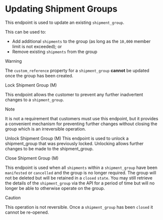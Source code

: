 # Updating Shipment Groups

This endpoint is used to update an existing `shipment_group`.

This can be used to:

- Add additional `shipments` to the group (as long as the `10,000` member limit is not exceeded); or
- Remove existing `shipments` from the group

> [!WARNING]
> The `custom_reference` property for a `shipment_group` **cannot** be updated once the group has been created.

 Lock Shipment Group (M)

This endpoint allows the customer to prevent any further inadvertent changes to a `shipment_group`.

> [!NOTE]
> It is not a requirement that customers must use this endpoint, but it provides a convenient mechanism for preventing further changes without closing the group which is an irreversible operation.

Unlock Shipment Group (M)
This endpoint is used to unlock a shipment_group that was previously locked. Unlocking allows further changes to be made to the shipment_group.

Close Shipment Group (M)

This endpoint is used when all `shipments` within a `shipment_group` have been `manifested` or `cancelled` and the group is no longer required. The group will not be deleted but will be retained in a `closed` `state`. You may still retrieve the details of the `shipment_group` via the API for a period of time but will no longer be able to otherwise operate on the group.

> [!CAUTION]
> This operation is not reversible. Once a `shipment_group` has been `closed` it cannot be re-opened.
